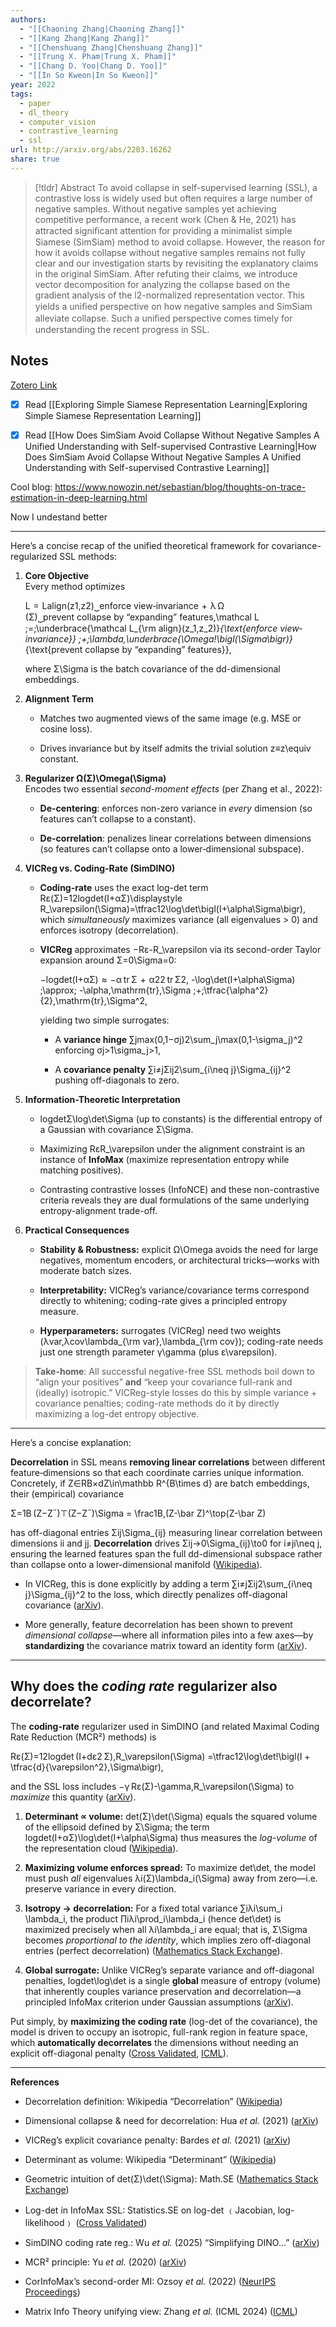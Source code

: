 ```yaml
---
authors:
  - "[[Chaoning Zhang|Chaoning Zhang]]"
  - "[[Kang Zhang|Kang Zhang]]"
  - "[[Chenshuang Zhang|Chenshuang Zhang]]"
  - "[[Trung X. Pham|Trung X. Pham]]"
  - "[[Chang D. Yoo|Chang D. Yoo]]"
  - "[[In So Kweon|In So Kweon]]"
year: 2022
tags:
  - paper
  - dl_theory
  - computer_vision
  - contrastive_learning
  - ssl
url: http://arxiv.org/abs/2203.16262
share: true
---
```



> [!tldr] Abstract
> To avoid collapse in self-supervised learning (SSL), a contrastive loss is widely used but often requires a large number of negative samples. Without negative samples yet achieving competitive performance, a recent work (Chen & He, 2021) has attracted signiﬁcant attention for providing a minimalist simple Siamese (SimSiam) method to avoid collapse. However, the reason for how it avoids collapse without negative samples remains not fully clear and our investigation starts by revisiting the explanatory claims in the original SimSiam. After refuting their claims, we introduce vector decomposition for analyzing the collapse based on the gradient analysis of the l2-normalized representation vector. This yields a uniﬁed perspective on how negative samples and SimSiam alleviate collapse. Such a uniﬁed perspective comes timely for understanding the recent progress in SSL.



## Notes

[Zotero Link](zotero://select/library/items/CNFGBTJ6)


- [x] Read [[Exploring Simple Siamese Representation Learning|Exploring Simple Siamese Representation Learning]]
- [x] Read [[How Does SimSiam Avoid Collapse Without Negative Samples A Unified Understanding with Self-supervised Contrastive Learning|How Does SimSiam Avoid Collapse Without Negative Samples A Unified Understanding with Self-supervised Contrastive Learning]]

 

Cool blog: https://www.nowozin.net/sebastian/blog/thoughts-on-trace-estimation-in-deep-learning.html


Now I undestand better 

---

Here’s a concise recap of the unified theoretical framework for covariance-regularized SSL methods:

1. **Core Objective**  
    Every method optimizes
    
    L  =  Lalign(z1,z2)⏟enforce view‐invariance  +  λ Ω ⁣(Σ)⏟prevent collapse by “expanding” features,\mathcal L \;=\;\underbrace{\mathcal L_{\rm align}(z_1,z_2)}_{\text{enforce view‐invariance}} \;+\;\lambda\,\underbrace{\Omega\!\bigl(\Sigma\bigr)}_{\text{prevent collapse by “expanding” features}},
    
    where Σ\Sigma is the batch covariance of the dd-dimensional embeddings.
    
2. **Alignment Term**
    
    - Matches two augmented views of the same image (e.g. MSE or cosine loss).
        
    - Drives invariance but by itself admits the trivial solution z≡z\equiv constant.
        
3. **Regularizer Ω(Σ)\Omega(\Sigma)**  
    Encodes two essential _second-moment effects_ (per Zhang et al., 2022):
    
    - **De-centering**: enforces non-zero variance in _every_ dimension (so features can’t collapse to a constant).
        
    - **De-correlation**: penalizes linear correlations between dimensions (so features can’t collapse onto a lower‐dimensional subspace).
        
4. **VICReg vs. Coding-Rate (SimDINO)**
    
    - **Coding-rate** uses the exact log-det term  
        Rε(Σ)=12log⁡det⁡(I+αΣ)\displaystyle R_\varepsilon(\Sigma)=\tfrac12\log\det\bigl(I+\alpha\Sigma\bigr),  
        which _simultaneously_ maximizes variance (all eigenvalues > 0) and enforces isotropy (decorrelation).
        
    - **VICReg** approximates −Rε-R_\varepsilon via its second-order Taylor expansion around Σ=0\Sigma=0:
        
        −log⁡det⁡(I+αΣ)  ≈  −α tr Σ  +  α22 tr Σ2, -\log\det(I+\alpha\Sigma) \;\approx\; -\alpha\,\mathrm{tr}\,\Sigma \;+\;\tfrac{\alpha^2}{2}\,\mathrm{tr}\,\Sigma^2,
        
        yielding two simple surrogates:
        
        - A **variance hinge** ∑jmax⁡(0,1−σj)2\sum_j\max(0,1-\sigma_j)^2 enforcing σj>1\sigma_j>1,
            
        - A **covariance penalty** ∑i≠jΣij2\sum_{i\neq j}\Sigma_{ij}^2 pushing off-diagonals to zero.
            
5. **Information-Theoretic Interpretation**
    
    - log⁡det⁡Σ\log\det\Sigma (up to constants) is the differential entropy of a Gaussian with covariance Σ\Sigma.
        
    - Maximizing RεR_\varepsilon under the alignment constraint is an instance of **InfoMax** (maximize representation entropy while matching positives).
        
    - Contrasting contrastive losses (InfoNCE) and these non-contrastive criteria reveals they are dual formulations of the same underlying entropy-alignment trade-off.
        
6. **Practical Consequences**
    
    - **Stability & Robustness:** explicit Ω\Omega avoids the need for large negatives, momentum encoders, or architectural tricks—works with moderate batch sizes.
        
    - **Interpretability:** VICReg’s variance/covariance terms correspond directly to whitening; coding-rate gives a principled entropy measure.
        
    - **Hyperparameters:** surrogates (VICReg) need two weights (λvar,λcov\lambda_{\rm var},\lambda_{\rm cov}); coding-rate needs just one strength parameter γ\gamma (plus ε\varepsilon).
        

> **Take-home**: All successful negative-free SSL methods boil down to “align your positives” **and** “keep your covariance full-rank and (ideally) isotropic.” VICReg-style losses do this by simple variance + covariance penalties; coding-rate methods do it by directly maximizing a log-det entropy objective.

---

Here’s a concise explanation:

**Decorrelation** in SSL means **removing linear correlations** between different feature‐dimensions so that each coordinate carries unique information. Concretely, if Z∈RB×dZ\in\mathbb R^{B\times d} are batch embeddings, their (empirical) covariance

Σ=1B (Z−Zˉ)⊤(Z−Zˉ)\Sigma = \frac1B\,(Z-\bar Z)^\top(Z-\bar Z)

has off-diagonal entries Σij\Sigma_{ij} measuring linear correlation between dimensions ii and jj. **Decorrelation** drives Σij→0\Sigma_{ij}\to0 for i≠ji\neq j, ensuring the learned features span the full dd-dimensional subspace rather than collapse onto a lower-dimensional manifold ([Wikipedia](https://en.wikipedia.org/wiki/Decorrelation?utm_source=chatgpt.com "Decorrelation")).

- In VICReg, this is done explicitly by adding a term ∑i≠jΣij2\sum_{i\neq j}\Sigma_{ij}^2 to the loss, which directly penalizes off-diagonal covariance ([arXiv](https://arxiv.org/abs/2105.04906?utm_source=chatgpt.com "VICReg: Variance-Invariance-Covariance Regularization for Self-Supervised Learning")).
    
- More generally, feature decorrelation has been shown to prevent _dimensional collapse_—where all information piles into a few axes—by **standardizing** the covariance matrix toward an identity form ([arXiv](https://arxiv.org/abs/2105.00470?utm_source=chatgpt.com "On Feature Decorrelation in Self-Supervised Learning")).
    

---

## Why does the _coding rate_ regularizer also decorrelate?

The **coding-rate** regularizer used in SimDINO (and related Maximal Coding Rate Reduction (MCR²) methods) is

Rε(Σ)=12log⁡det⁡ ⁣(I+dε2 Σ),R_\varepsilon(\Sigma) =\tfrac12\log\det\!\bigl(I + \tfrac{d}{\varepsilon^2}\,\Sigma\bigr),

and the SSL loss includes −γ Rε(Σ)-\gamma\,R_\varepsilon(\Sigma) to _maximize_ this quantity ([arXiv](https://arxiv.org/pdf/2502.10385?utm_source=chatgpt.com "[PDF] Simplifying DINO via Coding Rate Regularization - arXiv")).

1. **Determinant ∝ volume:** det⁡(Σ)\det(\Sigma) equals the squared volume of the ellipsoid defined by Σ\Sigma; the term log⁡det⁡(I+αΣ)\log\det(I+\alpha\Sigma) thus measures the _log-volume_ of the representation cloud ([Wikipedia](https://en.wikipedia.org/wiki/Determinant?utm_source=chatgpt.com "Determinant")).
    
2. **Maximizing volume enforces spread:** To maximize det⁡\det, the model must push _all_ eigenvalues λi(Σ)\lambda_i(\Sigma) away from zero—i.e. preserve variance in every direction.
    
3. **Isotropy → decorrelation:** For a fixed total variance ∑iλi\sum_i \lambda_i, the product ∏iλi\prod_i\lambda_i (hence det⁡\det) is maximized precisely when all λi\lambda_i are equal; that is, Σ\Sigma becomes _proportional to the identity_, which implies zero off-diagonal entries (perfect decorrelation) ([Mathematics Stack Exchange](https://math.stackexchange.com/questions/3968015/whats-the-geometric-intuition-of-the-determinant-of-a-covariance-matrix?utm_source=chatgpt.com "What's the geometric intuition of the determinant of a covariance ...")).
    
4. **Global surrogate:** Unlike VICReg’s separate variance and off-diagonal penalties, log⁡det⁡\log\det is a single **global** measure of entropy (volume) that inherently couples variance preservation and decorrelation—a principled InfoMax criterion under Gaussian assumptions ([arXiv](https://arxiv.org/abs/2006.08558?utm_source=chatgpt.com "Learning Diverse and Discriminative Representations via the Principle of Maximal Coding Rate Reduction")).
    

Put simply, by **maximizing the coding rate** (log-det of the covariance), the model is driven to occupy an isotropic, full-rank region in feature space, which **automatically decorrelates** the dimensions without needing an explicit off-diagonal penalty ([Cross Validated](https://stats.stackexchange.com/questions/151315/what-is-the-intuitive-geometric-meaning-of-minimizing-the-log-determinant-of?utm_source=chatgpt.com "What is the intuitive (geometric?) meaning of minimizing the log ..."), [ICML](https://icml.cc/media/icml-2024/Slides/32737.pdf?utm_source=chatgpt.com "[PDF] Matrix Information Theory for Self-Supervised Learning")).

---

**References**

- Decorrelation definition: Wikipedia “Decorrelation” ([Wikipedia](https://en.wikipedia.org/wiki/Decorrelation?utm_source=chatgpt.com "Decorrelation"))
    
- Dimensional collapse & need for decorrelation: Hua _et al._ (2021) ([arXiv](https://arxiv.org/abs/2105.00470?utm_source=chatgpt.com "On Feature Decorrelation in Self-Supervised Learning"))
    
- VICReg’s explicit covariance penalty: Bardes _et al._ (2021) ([arXiv](https://arxiv.org/abs/2105.04906?utm_source=chatgpt.com "VICReg: Variance-Invariance-Covariance Regularization for Self-Supervised Learning"))
    
- Determinant as volume: Wikipedia “Determinant” ([Wikipedia](https://en.wikipedia.org/wiki/Determinant?utm_source=chatgpt.com "Determinant"))
    
- Geometric intuition of det⁡(Σ)\det(\Sigma): Math.SE ([Mathematics Stack Exchange](https://math.stackexchange.com/questions/3968015/whats-the-geometric-intuition-of-the-determinant-of-a-covariance-matrix?utm_source=chatgpt.com "What's the geometric intuition of the determinant of a covariance ..."))
    
- Log-det in InfoMax SSL: Statistics.SE on log-det ﹙Jacobian, log-likelihood﹚ ([Cross Validated](https://stats.stackexchange.com/questions/151315/what-is-the-intuitive-geometric-meaning-of-minimizing-the-log-determinant-of?utm_source=chatgpt.com "What is the intuitive (geometric?) meaning of minimizing the log ..."))
    
- SimDINO coding rate reg.: Wu _et al._ (2025) “Simplifying DINO…” ([arXiv](https://arxiv.org/pdf/2502.10385?utm_source=chatgpt.com "[PDF] Simplifying DINO via Coding Rate Regularization - arXiv"))
    
- MCR² principle: Yu _et al._ (2020) ([arXiv](https://arxiv.org/abs/2006.08558?utm_source=chatgpt.com "Learning Diverse and Discriminative Representations via the Principle of Maximal Coding Rate Reduction"))
    
- CorInfoMax’s second-order MI: Ozsoy _et al._ (2022) ([NeurIPS Proceedings](https://proceedings.neurips.cc/paper_files/paper/2022/file/e4cd50120b6d7e8daff1749d6bbaa889-Paper-Conference.pdf?utm_source=chatgpt.com "[PDF] Self-Supervised Learning with an Information Maximization Criterion"))
    
- Matrix Info Theory unifying view: Zhang _et al._ (ICML 2024) ([ICML](https://icml.cc/media/icml-2024/Slides/32737.pdf?utm_source=chatgpt.com "[PDF] Matrix Information Theory for Self-Supervised Learning"))